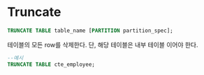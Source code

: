 # Truncate

```SQL
TRUNCATE TABLE table_name [PARTITION partition_spec];
```

테이블의 모든 row를 삭제한다. 단, 해당 테이블은 내부 테이블 이어야 한다.

```SQL
--예시
TRUNCATE TABLE cte_employee;
```

